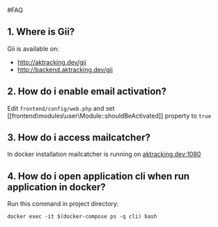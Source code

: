#FAQ
## 1. Where is Gii?
Gii is available on:
- http://aktracking.dev/gii
- http://backend.aktracking.dev/gii

## 2. How do i enable email activation?
Edit ``frontend/config/web.php`` and set [[frontend\modules\user\Module::shouldBeActivated]] property to ``true``

## 3. How do i access mailcatcher?
In docker installation mailcatcher is running on [aktracking.dev:1080](aktracking.dev:1080)

## 4. How do i open application cli when run application in docker?
Run this command in project directory:
```
docker exec -it $(docker-compose ps -q cli) bash
```